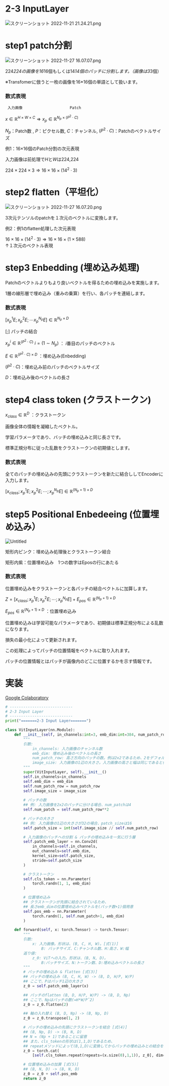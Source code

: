 # 2-3 InputLayer

![スクリーンショット 2022-11-21 21.24.21.png](2-3%20InputLayer%20a2c41a25598b4fd1b067587bcbbda5bc/%25E3%2582%25B9%25E3%2582%25AF%25E3%2583%25AA%25E3%2583%25BC%25E3%2583%25B3%25E3%2582%25B7%25E3%2583%25A7%25E3%2583%2583%25E3%2583%2588_2022-11-21_21.24.21.png)

# step1 patch分割

![スクリーンショット 2022-11-27 16.07.07.png](2-3%20InputLayer%20a2c41a25598b4fd1b067587bcbbda5bc/%25E3%2582%25B9%25E3%2582%25AF%25E3%2583%25AA%25E3%2583%25BC%25E3%2583%25B3%25E3%2582%25B7%25E3%2583%25A7%25E3%2583%2583%25E3%2583%2588_2022-11-27_16.07.07.png)

224*224の画像を16*16個もしくは14*14個のパッチに分割します。（画像は3*3個）

※Transfomerに倣うと一枚の画像を16*16個の単語として扱います。

### 数式表現

     入力画像                     Patch

$x \in \mathbb{R}^{H \times W \times C}   \Rightarrow     x_p \in \mathbb{R}^{N_p \times (P^2\cdot C)}$    

$N_p$：Patch数 ,   $P$：ピクセル数,   $C$：チャンネル,
$(P^2 \cdot C)$：Patchのベクトルサイズ

例1：16×16個のPatch分割の次元表現

入力画像は前処理で$H$と$W$は224,224

$224 \times 224 \times 3   \Rightarrow     16 \times 16 \times(14^2 \cdot 3)$

# step2 flatten（平坦化）

![スクリーンショット 2022-11-27 16.07.20.png](2-3%20InputLayer%20a2c41a25598b4fd1b067587bcbbda5bc/%25E3%2582%25B9%25E3%2582%25AF%25E3%2583%25AA%25E3%2583%25BC%25E3%2583%25B3%25E3%2582%25B7%25E3%2583%25A7%25E3%2583%2583%25E3%2583%2588_2022-11-27_16.07.20.png)

3次元テンソルのpatchを１次元のベクトルに変換します。

例2：例1のflatten処理した次元表現

$16 \times 16 \times(14^2 \cdot 3)   \Rightarrow     16 \times 16 \times(1 \times 588)$
　　　　　　　　　　　　　　　　　　↑１次元のベクトル表現

# step3 Enbedding (埋め込み処理)

Patchのベクトルよりもより良いベクトルを得るための埋め込みを実施します。

1層の線形層で埋め込み（重みの乗算）を行い、各パッチを連結します。

### 数式表現

$[x^1_pE;x^2_pE; \cdots x^{N_p}_pE] \in \mathbb{R}^{N_p \times D}$

$[;]$ パッチの結合

$x^i_p \in \mathbb {R} ^ {(P^2 \cdot C)}$       $i = (1 \sim N_p)$ ： $i$番目のパッチのベクトル

$E \in \mathbb{R}^{ (P^2\cdot C)\times D}$ ：埋め込み(Enbedding)

$(P^2 \cdot C)$：埋め込み前のパッチのベクトルサイズ

$D$：埋め込み後のベクトルの長さ

# step4 class token (クラストークン)

$x_{class} \in \mathbb{R}^D$ ：クラストークン

画像全体の情報を凝縮したベクトル。

学習パラメータであり、バッチの埋め込みと同じ長さです。

標準正規分布に従った乱数をクラストークンの初期値とします。

### 数式表現

全てのパッチの埋め込みの先頭にクラストークンを新たに結合ししてEncoderに入力します。

$[x_{class}; x^1_pE;x^2_pE;\cdots;x^{N_p}_pE] \in \mathbb{R}^{(N_p + 1) \times D}$

# step5 Positional Enbedeeing (位置埋め込み）

![Untitled](2-3%20InputLayer%20a2c41a25598b4fd1b067587bcbbda5bc/Untitled.png)

矩形内ピンク：埋め込み処理後とクラストークン結合

矩形内紫：位置埋め込み　1つの数字はEposの行にあたる

### 数式表現

位置埋め込みをクラストークンと各パッチの結合ベクトルに加算します。

$Z = [x_{class}; x^1_pE;x^2_pE;\cdots;x^{N_p}_pE]  + E_{pos} \in\mathbb{R}^{(N_p + 1) \times D}$

$E_{pos} \in \mathbb{R}^{(N_p + 1)\times D}$ ：位置埋め込み

位置埋め込みは学習可能なパラメータであり、初期値は標準正規分布による乱数になります。

損失の最小化によって更新されます。

この処理によってパッチの位置情報をベクトルに取り入れます。

パッチの位置情報とはパッチが画像内のどこに位置するかを示す情報です。

# 実装

[Google Colaboratory](https://colab.research.google.com/drive/1nffFJxd7zgM-Qbm5gS79lSa4JONicurw?usp=sharing)

```python
# ----------------------------
# 2-3 Input Layer
# ----------------------------
print("=======2-3 Input Layer=======")

class VitInputLayer(nn.Module): 
    def __init__(self, in_channels:int=3, emb_dim:int=384, num_patch_row:int=2, image_size:int=32):
        """ 
        引数:
            in_channels: 入力画像のチャンネル数
            emb_dim: 埋め込み後のベクトルの長さ
            num_patch_row: 高さ方向のパッチの数。例は2x2であるため、2をデフォルト値とした 
            image_size: 入力画像の1辺の大きさ。入力画像の高さと幅は同じであると仮定
        """
        super(VitInputLayer, self).__init__() 
        self.in_channels=in_channels 
        self.emb_dim = emb_dim 
        self.num_patch_row = num_patch_row 
        self.image_size = image_size
        
        # パッチの数
        ## 例: 入力画像を2x2のパッチに分ける場合、num_patchは4 
        self.num_patch = self.num_patch_row**2

        # パッチの大きさ
        ## 例: 入力画像の1辺の大きさが32の場合、patch_sizeは16 
        self.patch_size = int(self.image_size // self.num_patch_row)

        # 入力画像のパッチへの分割 & パッチの埋め込みを一気に行う層 
        self.patch_emb_layer = nn.Conv2d(
            in_channels=self.in_channels, 
            out_channels=self.emb_dim, 
            kernel_size=self.patch_size, 
            stride=self.patch_size
        )

        # クラストークン 
        self.cls_token = nn.Parameter(
            torch.randn(1, 1, emb_dim) 
        )

        # 位置埋め込み
        ## クラストークンが先頭に結合されているため、
        ## 長さemb_dimの位置埋め込みベクトルを(パッチ数+1)個用意 
        self.pos_emb = nn.Parameter(
            torch.randn(1, self.num_patch+1, emb_dim) 
        )

    def forward(self, x: torch.Tensor) -> torch.Tensor:
        """ 
        引数:
            x: 入力画像。形状は、(B, C, H, W)。[式(1)]
                B: バッチサイズ、C:チャンネル数、H:高さ、W:幅
        返り値:
            z_0: ViTへの入力。形状は、(B, N, D)。
                B:バッチサイズ、N:トークン数、D:埋め込みベクトルの長さ
        """
        # パッチの埋め込み & flatten [式(3)]
        ## パッチの埋め込み (B, C, H, W) -> (B, D, H/P, W/P) 
        ## ここで、Pはパッチ1辺の大きさ
        z_0 = self.patch_emb_layer(x)

        ## パッチのflatten (B, D, H/P, W/P) -> (B, D, Np) 
        ## ここで、Npはパッチの数(=H*W/Pˆ2)
        z_0 = z_0.flatten(2)

        ## 軸の入れ替え (B, D, Np) -> (B, Np, D) 
        z_0 = z_0.transpose(1, 2)

        # パッチの埋め込みの先頭にクラストークンを結合 [式(4)] 
        ## (B, Np, D) -> (B, N, D)
        ## N = (Np + 1)であることに留意
        ## また、cls_tokenの形状は(1,1,D)であるため、
        ## repeatメソッドによって(B,1,D)に変換してからパッチの埋め込みとの結合を行う 
        z_0 = torch.cat(
            [self.cls_token.repeat(repeats=(x.size(0),1,1)), z_0], dim=1)

        # 位置埋め込みの加算 [式(5)] 
        ## (B, N, D) -> (B, N, D) 
        z_0 = z_0 + self.pos_emb
        return z_0
```